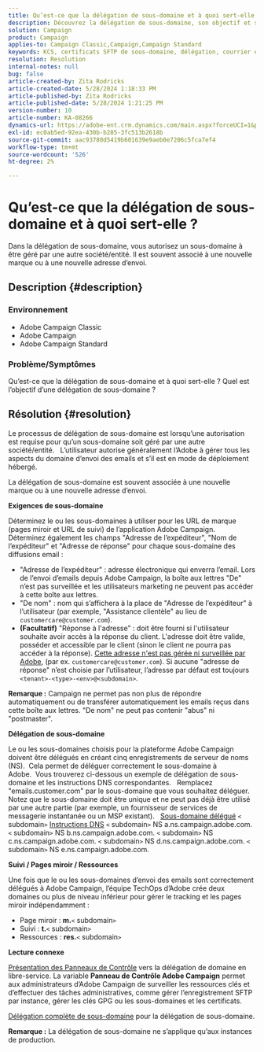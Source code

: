 ```yaml
---
title: Qu’est-ce que la délégation de sous-domaine et à quoi sert-elle ?
description: Découvrez la délégation de sous-domaine, son objectif et son objectif.
solution: Campaign
product: Campaign
applies-to: Campaign Classic,Campaign,Campaign Standard
keywords: KCS, certificats SFTP de sous-domaine, délégation, courrier électronique, réponse, Campaign
resolution: Resolution
internal-notes: null
bug: false
article-created-by: Zita Rodricks
article-created-date: 5/28/2024 1:18:33 PM
article-published-by: Zita Rodricks
article-published-date: 5/28/2024 1:21:25 PM
version-number: 10
article-number: KA-08266
dynamics-url: https://adobe-ent.crm.dynamics.com/main.aspx?forceUCI=1&pagetype=entityrecord&etn=knowledgearticle&id=a225eec5-f41c-ef11-840a-000d3a372703
exl-id: ec0ab5ed-92ea-430b-b285-3fc513b2618b
source-git-commit: aac93780d5419b601639e9aeb0e7206c5fca7ef4
workflow-type: tm+mt
source-wordcount: '526'
ht-degree: 2%

---
```


# Qu’est-ce que la délégation de sous-domaine et à quoi sert-elle ?


Dans la délégation de sous-domaine, vous autorisez un sous-domaine à être géré par une autre société/entité. Il est souvent associé à une nouvelle marque ou à une nouvelle adresse d’envoi.

## Description {#description}


### Environnement

- Adobe Campaign Classic
- Adobe Campaign
- Adobe Campaign Standard




### Problème/Symptômes

Qu’est-ce que la délégation de sous-domaine et à quoi sert-elle ? Quel est l’objectif d’une délégation de sous-domaine ?


## Résolution {#resolution}


Le processus de délégation de sous-domaine est lorsqu’une autorisation est requise pour qu’un sous-domaine soit géré par une autre société/entité.  
L’utilisateur autorise généralement l’Adobe à gérer tous les aspects du domaine d’envoi des emails et s’il est en mode de déploiement hébergé.

La délégation de sous-domaine est souvent associée à une nouvelle marque ou à une nouvelle adresse d’envoi.

<b>Exigences de sous-domaine</b>

Déterminez le ou les sous-domaines à utiliser pour les URL de marque (pages miroir et URL de suivi) de l’application Adobe Campaign.  
Déterminez également les champs &quot;Adresse de l’expéditeur&quot;, &quot;Nom de l’expéditeur&quot; et &quot;Adresse de réponse&quot; pour chaque sous-domaine des diffusions email :

- &quot;Adresse de l’expéditeur&quot; : adresse électronique qui enverra l’email. Lors de l’envoi d’emails depuis Adobe Campaign, la boîte aux lettres &quot;De&quot; n’est pas surveillée et les utilisateurs marketing ne peuvent pas accéder à cette boîte aux lettres.
- &quot;De nom&quot; : nom qui s’affichera à la place de &quot;Adresse de l’expéditeur&quot; à l’utilisateur (par exemple, &quot;Assistance clientèle&quot; au lieu de `customercare@customer.com`).
- <b>(Facultatif)</b> &quot;Réponse à l&#39;adresse&quot; : doit être fourni si l&#39;utilisateur souhaite avoir accès à la réponse du client. L&#39;adresse doit être valide, posséder et accessible par le client (sinon le client ne pourra pas accéder à la réponse). <u>Cette adresse n&#39;est pas gérée ni surveillée par Adobe</u>, (par ex. `customercare@customer.com`). Si aucune &quot;adresse de réponse&quot; n’est choisie par l’utilisateur, l’adresse par défaut est toujours `<tenant>-<type>-<env>@<subdomain>`.


<b>Remarque :</b> Campaign ne permet pas non plus de répondre automatiquement ou de transférer automatiquement les emails reçus dans cette boîte aux lettres. &quot;De nom&quot; ne peut pas contenir &quot;abus&quot; ni &quot;postmaster&quot;.

<b>Délégation de sous-domaine</b>

Le ou les sous-domaines choisis pour la plateforme Adobe Campaign doivent être délégués en créant cinq enregistrements de serveur de noms (NS). 
Cela permet de déléguer correctement le sous-domaine à Adobe.  Vous trouverez ci-dessous un exemple de délégation de sous-domaine et les instructions DNS correspondantes.  
Remplacez &quot;emails.customer.com&quot; par le sous-domaine que vous souhaitez déléguer.  
Notez que le sous-domaine doit être unique et ne peut pas déjà être utilisé par une autre partie (par exemple, un fournisseur de services de messagerie instantanée ou un MSP existant).
 
<u>Sous-domaine délégué</u>
`<` subdomain`>`
<u>Instructions DNS</u>
`<` subdomain`>`  NS a.ns.campaign.adobe.com.
`<` subdomain`>`  NS b.ns.campaign.adobe.com.
`<` subdomain`>`  NS c.ns.campaign.adobe.com.
`<` subdomain`>`  NS d.ns.campaign.adobe.com.
`<` subdomain`>`  NS e.ns.campaign.adobe.com.

<b>Suivi / Pages miroir / Ressources</b>

Une fois que le ou les sous-domaines d’envoi des emails sont correctement délégués à Adobe Campaign, l’équipe TechOps d’Adobe crée deux domaines ou plus de niveau inférieur pour gérer le tracking et les pages miroir indépendamment :

- Page miroir : <b>m.</b>`<` subdomain`>`
- Suivi : <b>t.</b>`<` subdomain`>`
- Ressources : <b>res.</b>`<` subdomain`>`




<b>Lecture connexe</b>

[Présentation des Panneaux de Contrôle](https://experienceleague.adobe.com/docs/campaign-classic-learn/control-panel/control-panel-overview.html?lang=fr) vers la délégation de domaine en libre-service. La variable <b>Panneau de Contrôle Adobe Campaign</b> permet aux administrateurs d’Adobe Campaign de surveiller les ressources clés et d’effectuer des tâches administratives, comme gérer l’enregistrement SFTP par instance, gérer les clés GPG ou les sous-domaines et les certificats.

[Délégation complète de sous-domaine](https://experienceleague.adobe.com/docs/campaign-classic-learn/control-panel/subdomains-and-certificates/subdomain-delegation.html) pour la délégation de sous-domaine.

<b>Remarque :</b> La délégation de sous-domaine ne s’applique qu’aux instances de production.
